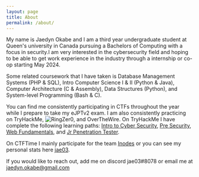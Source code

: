 ```yaml
---
layout: page
title: About
permalink: /about/
---
```



My name is Jaedyn Okabe and I am a third year undergraduate student at Queen's university in Canada pursuing a Bachelors of Computing with a focus in security.I am very interested in the cybersecurity field and hoping to be able to get work experience in the industry through a internship or co-op starting May 2024. 

Some related coursework that I have taken is Database Management Systems (PHP & SQL), Intro Computer Science I & II (Python & Java), Computer Architecture (C & Assembly), Data Structures (Python), and System-level Programming (Bash & C).

You can find me consistently participating in CTFs throughout the year while I prepare to take my eJPTv2 exam. I am also consistently practicing on TryHackMe, ![RingZer0][RingZer0], and OverTheWire. On TryHackMe I have complete the following learning paths: [Intro to Cyber Security](https://jaedyno15.github.io/ctf_writeups/assets/certifications/intro_cyber_security_THM_certificate.png), [Pre Security](https://jaedyno15.github.io/ctf_writeups/assets/certifications/pre_security_THM_certificate.png), [Web Fundamentals](https://jaedyno15.github.io/ctf_writeups/assets/certifications/web_fundamentals_THM_certificate.png), and [Jr Penetration Tester](https://jaedyno15.github.io/ctf_writeups/assets/certifications/jr_penetration_tester_THM.png).

On CTFTime I mainly participate for the team [Inodes](https://ctftime.org/team/214260) or you can see my personal stats here [jae03](https://ctftime.org/user/154304). 

If you would like to reach out, add me on discord jae03#8078 or email me at jaedyn.okabe@gmail.com


[RingZer0]: https://ringzer0ctf.com/profile/42725/jae03